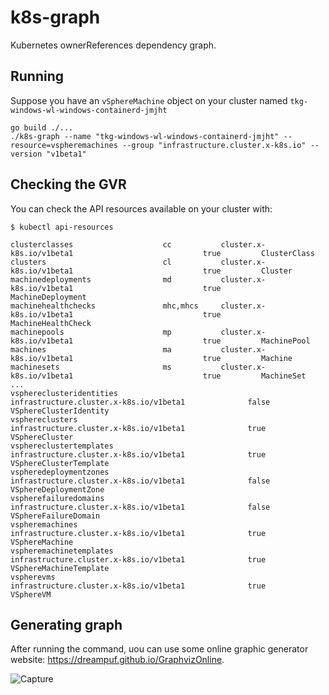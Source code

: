 # k8s-graph

Kubernetes ownerReferences dependency graph.

## Running

Suppose you have an `vSphereMachine` object on your cluster named `tkg-windows-wl-windows-containerd-jmjht`

```
go build ./...
./k8s-graph --name "tkg-windows-wl-windows-containerd-jmjht" --resource=vspheremachines --group "infrastructure.cluster.x-k8s.io" --version "v1beta1"
```

## Checking the GVR 

You can check the API resources available on your cluster with:

```
$ kubectl api-resources

clusterclasses                    cc           cluster.x-k8s.io/v1beta1                             true         ClusterClass
clusters                          cl           cluster.x-k8s.io/v1beta1                             true         Cluster
machinedeployments                md           cluster.x-k8s.io/v1beta1                             true         MachineDeployment
machinehealthchecks               mhc,mhcs     cluster.x-k8s.io/v1beta1                             true         MachineHealthCheck
machinepools                      mp           cluster.x-k8s.io/v1beta1                             true         MachinePool
machines                          ma           cluster.x-k8s.io/v1beta1                             true         Machine
machinesets                       ms           cluster.x-k8s.io/v1beta1                             true         MachineSet
...
vsphereclusteridentities                       infrastructure.cluster.x-k8s.io/v1beta1              false        VSphereClusterIdentity
vsphereclusters                                infrastructure.cluster.x-k8s.io/v1beta1              true         VSphereCluster
vsphereclustertemplates                        infrastructure.cluster.x-k8s.io/v1beta1              true         VSphereClusterTemplate
vspheredeploymentzones                         infrastructure.cluster.x-k8s.io/v1beta1              false        VSphereDeploymentZone
vspherefailuredomains                          infrastructure.cluster.x-k8s.io/v1beta1              false        VSphereFailureDomain
vspheremachines                                infrastructure.cluster.x-k8s.io/v1beta1              true         VSphereMachine
vspheremachinetemplates                        infrastructure.cluster.x-k8s.io/v1beta1              true         VSphereMachineTemplate
vspherevms                                     infrastructure.cluster.x-k8s.io/v1beta1              true         VSphereVM
```

## Generating graph

After running the command, uou can use some online graphic generator website: https://dreampuf.github.io/GraphvizOnline.


![Capture](https://user-images.githubusercontent.com/1223213/152265637-c5ac8542-7dd3-48ab-9c66-d47bd7cb0746.PNG)
